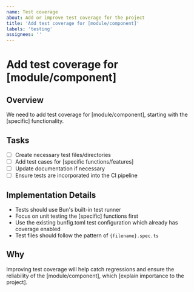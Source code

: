 ```yaml
---
name: Test coverage
about: Add or improve test coverage for the project
title: 'Add test coverage for [module/component]'
labels: 'testing'
assignees: ''
---
```


# Add test coverage for [module/component]

## Overview
We need to add test coverage for [module/component], starting with the [specific] functionality.

## Tasks
- [ ] Create necessary test files/directories
- [ ] Add test cases for [specific functions/features]
- [ ] Update documentation if necessary
- [ ] Ensure tests are incorporated into the CI pipeline

## Implementation Details
- Tests should use Bun's built-in test runner
- Focus on unit testing the [specific] functions first
- Use the existing bunfig.toml test configuration which already has coverage enabled
- Test files should follow the pattern of `{filename}.spec.ts`

## Why
Improving test coverage will help catch regressions and ensure the reliability of the [module/component], which [explain importance to the project].

